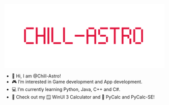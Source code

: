 <p align="center">
  <img src="https://github.com/Chill-Astro/Chill-Astro/blob/main/Brand.png" width="540px" height="200px" alt="Calculator Logo">
</p>

- 👋 Hi, I am @Chill-Astro!
- 🎮 I’m interested in Game development and App development.
- 💻 I’m currently learning Python, Java, C++ and C#.
- 💾 Check out my 🪟 WinUI 3 Calculator and 🐍 PyCalc and PyCalc-SE! 

<!---
Chill-Astro/Chill-Astro is a ✨ special ✨ repository because its `README.md` (this file) appears on your GitHub profile.
You can click the Preview link to take a look at your changes.
--->
